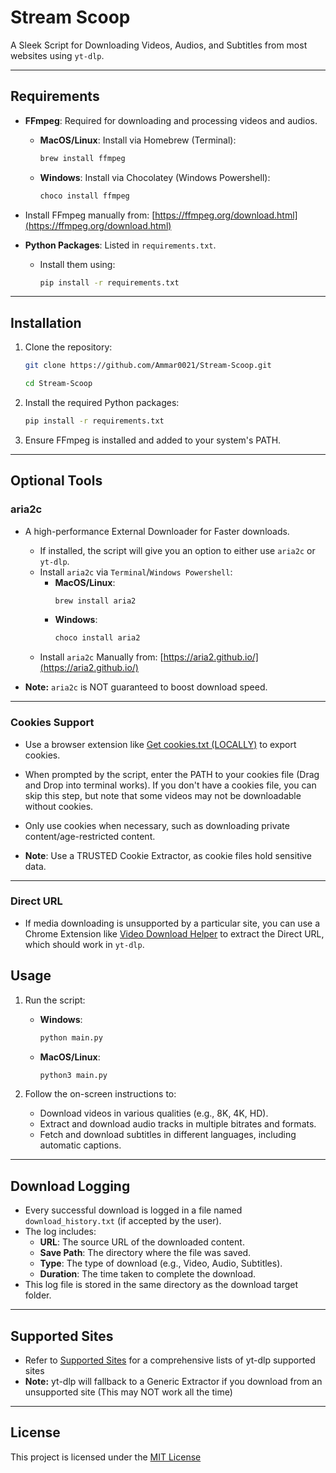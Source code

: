 # Stream Scoop

A Sleek Script for Downloading Videos, Audios, and Subtitles from most websites using `yt-dlp`.

---

## Requirements

- **FFmpeg**: Required for downloading and processing videos and audios.

  - **MacOS/Linux**: Install via Homebrew (Terminal):
    ```sh
    brew install ffmpeg
    ```
  - **Windows**: Install via Chocolatey (Windows Powershell):
    ```sh
    choco install ffmpeg
    ```
- Install FFmpeg manually from: [https://ffmpeg.org/download.html](https://ffmpeg.org/download.html)

- **Python Packages**: Listed in `requirements.txt`.
  - Install them using:
    ```sh
    pip install -r requirements.txt
    ```

---

## Installation

1. Clone the repository:
    ```sh
    git clone https://github.com/Ammar0021/Stream-Scoop.git
    ```
    ```sh
    cd Stream-Scoop
    ```

2. Install the required Python packages:
    ```sh
    pip install -r requirements.txt
    ```

3. Ensure FFmpeg is installed and added to your system's PATH.

---

## Optional Tools

### aria2c
- A high-performance External Downloader for Faster downloads.
  - If installed, the script will give you an option to either use `aria2c` or `yt-dlp`.
  - Install `aria2c` via `Terminal`/`Windows Powershell`:
    - **MacOS/Linux**:
      ```sh
      brew install aria2
      ```
    - **Windows**:
      ```sh
      choco install aria2
      ```
  - Install `aria2c` Manually from: [https://aria2.github.io/](https://aria2.github.io/)

- **Note:** `aria2c` is NOT guaranteed to boost download speed.

---

### Cookies Support
- Use a browser extension like [Get cookies.txt (LOCALLY)](https://chromewebstore.google.com/detail/get-cookiestxt-locally/cclelndahbckbenkjhflpdbgdldlbecc) to export cookies.
- When prompted by the script, enter the PATH to your cookies file (Drag and Drop into terminal works). If you don't have a cookies file, you can skip this step, but note that some videos may not be downloadable without cookies.
- Only use cookies when necessary, such as downloading private content/age-restricted content.

- **Note**: Use a TRUSTED Cookie Extractor, as cookie files hold sensitive data.

---

### Direct URL
- If media downloading is unsupported by a particular site, you can use a Chrome Extension like [Video Download Helper](https://chromewebstore.google.com/detail/video-downloadhelper/lmjnegcaeklhafolokijcfjliaokphfk) to extract the Direct URL, which should work in `yt-dlp`.

## Usage

1. Run the script:
    - **Windows**:
      ```sh
      python main.py
      ```
    - **MacOS/Linux**:
      ```sh
      python3 main.py
      ```

2. Follow the on-screen instructions to:
    - Download videos in various qualities (e.g., 8K, 4K, HD).
    - Extract and download audio tracks in multiple bitrates and formats.
    - Fetch and download subtitles in different languages, including automatic captions.

--- 

## Download Logging

- Every successful download is logged in a file named `download_history.txt` (if accepted by the user).
- The log includes:
  - **URL**: The source URL of the downloaded content.
  - **Save Path**: The directory where the file was saved.
  - **Type**: The type of download (e.g., Video, Audio, Subtitles).
  - **Duration**: The time taken to complete the download.
- This log file is stored in the same directory as the download target folder.

---

## Supported Sites

- Refer to [Supported Sites](https://github.com/yt-dlp/yt-dlp/blob/master/supportedsites.md) for a comprehensive lists of yt-dlp supported sites 
- **Note:** yt-dlp will fallback to a Generic Extractor if you download from an unsupported site (This may NOT work all the time)

---

## License

This project is licensed under the [MIT License](LICENSE)
